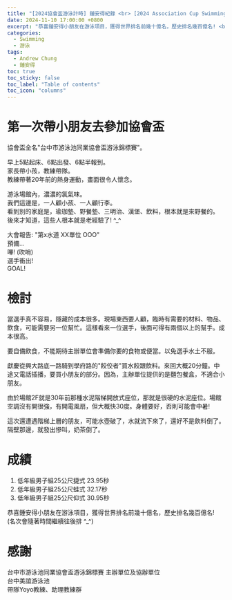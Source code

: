 ```yaml
---
title: "[2024協會盃游泳計時] 鍾安得紀錄 <br> [2024 Association Cup Swimming Timing] Andrew Chung's Records"
date: 2024-11-10 17:00:00 +0800
excerpt: "恭喜鍾安得小朋友在游泳項目，獲得世界排名前幾十億名，歷史排名幾百億名! <br> Congratulations to the child Andrew Chung for winning the swimming competition, ranking among the top billions in the world, and ranking among the tens of billions in history!"
categories:
  - Swimming
  - 游泳
tags:
  - Andrew Chung
  - 鍾安得
toc: true
toc_sticky: false
toc_label: "Table of contents"
toc_icon: "columns"
---
```


# 第一次帶小朋友去參加協會盃

協會盃全名"台中市游泳池同業協會盃游泳錦標賽"。

早上5點起床、6點出發、6點半報到。  
家長帶小孩，教練帶隊。  
教練帶著20年前的熱身運動，畫面很令人懷念。  

游泳場館內，濃濃的氯氣味。  
我們這邊是，一人顧小孩、一人顧行李。  
看到別的家庭是，瑜珈墊、野餐墊、三明治、漢堡、飲料，根本就是來野餐的。  
後來才知道，這些人根本就是老經驗了! ^_^

大會報告: "第x水道 XX單位 OOO"  
預備...  
嗶! (吹哨)  
選手衝出!  
GOAL!

# 檢討

當選手真不容易，隱藏的成本很多。現場東西要人顧，臨時有需要的材料、物品、飲食，可能需要另一位幫忙。這樣看來一位選手，後面可得有兩個以上的幫手。成本很高。

要自備飲食，不能期待主辦單位會準備你要的食物或便當。以免選手水土不服。

獻慶從興大路底一路騎到學府路的"餃佼者"買水餃跟飲料。來回大概20分鐘。中途又電話插播，要買小朋友的部分。因為，主辦單位提供的是麵包餐盒，不適合小朋友。

由於場館2F就是30年前那種水泥階梯開放式座位，那就是很硬的水泥座位。場館空調沒有開很強，有開電風扇，但大概快30度。身體要好，否則可能會中暑!

這次還遭遇階梯上層的朋友，可能水壺破了，水就流下來了，還好不是飲料倒了。隔壁那邊，就發出慘叫，奶茶倒了。

# 成績
1. 低年級男子組25公尺捷式 23.95秒
2. 低年級男子組25公尺蛙式 32.17秒
3. 低年級男子組25公尺仰式 30.95秒

恭喜鍾安得小朋友在游泳項目，獲得世界排名前幾十億名，歷史排名幾百億名!  
(名次會隨著時間繼續往後排 ^_^)

# 感謝
台中市游泳池同業協會盃游泳錦標賽 主辦單位及協辦單位  
台中美誼游泳池  
帶隊Yoyo教練、助理教練群

<!--
FB: 
https://www.facebook.com/hsienching.chung/posts/pfbid02d2s8Lorixx5ggW5xAwtHZNXW2dZ7hgiXthayXmUzB4aTZAUePJbMNQQ8spPNTbYTl

Twitter: 
https://x.com/HsienChing_/status/1855538370148974940
https://x.com/HsienChing_/status/1855538803273871863
-->
